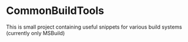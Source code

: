CommonBuildTools
================

This is small project containing useful snippets for various build systems (currently only MSBuild)
